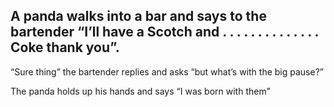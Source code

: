 ## A panda walks into a bar and says to the bartender “I’ll have a Scotch and . . . . . . . . . . . . . . Coke thank you”. 

“Sure thing” the bartender replies and asks “but what’s with the big pause?” 

The panda holds up his hands and says “I was born with them”

